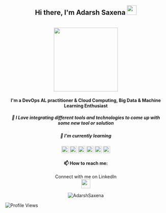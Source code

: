 <h2 align="center"> Hi there, I'm Adarsh Saxena <img src="https://raw.githubusercontent.com/MartinHeinz/MartinHeinz/master/wave.gif" width="30px"></h2>
<p align="center"> <br><img src="https://github.com/punitkmryh/punitkmryh/blob/master/Developer.gif" width="200px" ><br> </p>
<h4 align="center"> I'm a DevOps AL practitioner & Cloud Computing, Big Data & Machine Learning Enthusiast </h4>
<h5 align="center"> 🔭 I Love integrating different tools and technologies to come up with some new tool or solution</h5>
<h5 align="center"> 🌱 I’m currently learning </h5>
<p align="center">
<img alt="RHEL" height="22" width="22"  src="https://img.icons8.com/color/344/red-hat.png"/>
  <img alt="Kubernetes" height="22" width="22" src="https://img.icons8.com/color/2x/kubernetes.png"/>
  <img alt="Jenkins" height="22" width="22" src="https://img.icons8.com/color/2x/jenkins.png"/>
  <img alt="Docker" height="22" width="22" src="https://www.docker.com/sites/default/files/d8/2019-07/vertical-logo-monochromatic.png" />
<img alt="Bash" height="22" width="22" src="https://unpkg.com/simple-icons@3.4.0/icons/gnubash.svg" />
  <img alt="Big Data - Hadoop" height="22" width="22" src="https://img.icons8.com/color/2x/hadoop-distributed-file-system.png"/> 
  </p>
<h4 align="center"> 📫 How to reach me: </h4>
<p align="center"> Connect with me on LinkedIn <br> <a href="https://linkedin.com/in/theadarshsaxena"><img height="28" width="28" src="https://img.icons8.com/fluent/344/linkedin.png" /></a> </p>

<p align="center"> <img src=https://github-readme-stats.vercel.app/api?username=theadarshsaxena&show_icons=true alt=AdarshSaxena /> </p>

![Profile Views](https://komarev.com/ghpvc/?username=theadarshsaxena&color=brightgreen)

